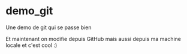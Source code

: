 demo_git
==============

Une demo de git qui se passe bien 


Et maintenant on modifie depuis GitHub
mais aussi depuis ma machine locale et c'est cool :)

